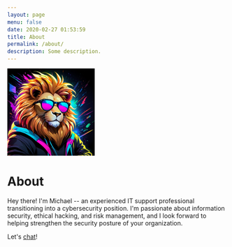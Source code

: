 ```yaml
---
layout: page
menu: false
date: 2020-02-27 01:53:59
title: About
permalink: /about/
description: Some description.
---
```

<img class="img-rounded" src="/assets/img/uploads/lyons_code.png" alt="lyons_code" width="200">

# About

Hey there! I'm Michael -- an experienced IT support professional transitioning into a cybersecurity position. I'm passionate about information
security, ethical hacking, and risk management, and I look forward to helping strengthen the security posture of your organization.

Let's [chat](https://lyonscode.github.io/contact/)!